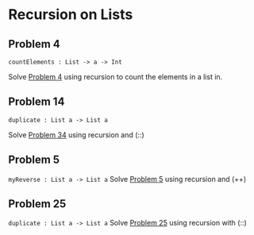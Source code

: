 #                                                                                                                                                                                                                                                                                                                                                                              Recursion on Lists

## Problem 4

`countElements : List -> a -> Int`

Solve [Problem 4](../p/p04.md "Problem 4") using recursion to count the elements in a list in.

## Problem 14

`duplicate : List a -> List a`

Solve [Problem 34](../p/p34.md "Problem 4") using recursion and \(::\)

## Problem 5

`myReverse : List a -> List a`
Solve [Problem 5](../p/p05.md "Problem 4") using recursion and \(++\)

## Problem 25

 `duplicate : List a -> List a` 
Solve [Problem 25](../p/p25.md "Problem 4") using recursion with \(::\)


